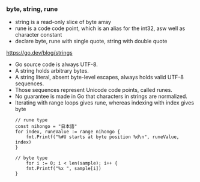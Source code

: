 ### byte, string, rune

- string is a read-only slice of byte array
- rune is a code code point, which is an alias for the int32, asw well as character constant
- declare byte, rune with single quote, string with double quote

https://go.dev/blog/strings

- Go source code is always UTF-8.
- A string holds arbitrary bytes.
- A string literal, absent byte-level escapes, always holds valid UTF-8 sequences.
- Those sequences represent Unicode code points, called runes.
- No guarantee is made in Go that characters in strings are normalized.
- Iterating with range loops gives rune, whereas indexing with index gives byte
  ```
  // rune type
  const nihongo = "日本語"
  for index, runeValue := range nihongo {
      fmt.Printf("%#U starts at byte position %d\n", runeValue, index)
  }
  ```
  ```
  // byte type
      for i := 0; i < len(sample); i++ {
      fmt.Printf("%x ", sample[i])
  }
  ```
